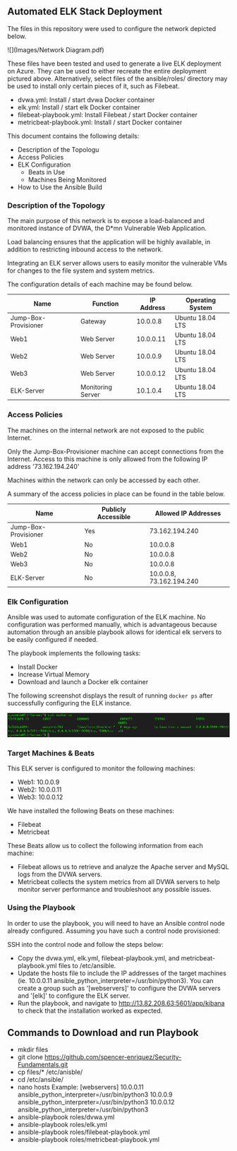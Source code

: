 ## Automated ELK Stack Deployment

The files in this repository were used to configure the network depicted below.

![](Images/Network Diagram.pdf)

These files have been tested and used to generate a live ELK deployment on Azure. They can be used to either recreate the entire deployment pictured above. Alternatively, select files of the ansible/roles/ directory may be used to install only certain pieces of it, such as Filebeat.

  - dvwa.yml: Install / start dvwa Docker container
  - elk.yml: Install / start elk Docker container
  - filebeat-playbook.yml: Install Filebeat / start Docker container
  - metricbeat-playbook.yml: Install / start Docker container

This document contains the following details:
- Description of the Topologu
- Access Policies
- ELK Configuration
  - Beats in Use
  - Machines Being Monitored
- How to Use the Ansible Build


### Description of the Topology

The main purpose of this network is to expose a load-balanced and monitored instance of DVWA, the D*mn Vulnerable Web Application.

Load balancing ensures that the application will be highly available, in addition to restricting inbound access to the network.

Integrating an ELK server allows users to easily monitor the vulnerable VMs for changes to the file system and system metrics.

The configuration details of each machine may be found below.

| Name                 | Function          | IP Address | Operating System |
|----------------------|-------------------|------------|------------------|
| Jump-Box-Provisioner | Gateway           | 10.0.0.8   | Ubuntu 18.04 LTS |
| Web1                 | Web Server        | 10.0.0.11  | Ubuntu 18.04 LTS |
| Web2                 | Web Server        | 10.0.0.9   | Ubuntu 18.04 LTS |
| Web3                 | Web Server        | 10.0.0.12  | Ubuntu 18.04 LTS |
| ELK-Server           | Monitoring Server | 10.1.0.4   | Ubuntu 18.04 LTS |

### Access Policies

The machines on the internal network are not exposed to the public Internet. 

Only the Jump-Box-Provisioner machine can accept connections from the Internet. Access to this machine is only allowed from the following IP address '73.162.194.240'

Machines within the network can only be accessed by each other.

A summary of the access policies in place can be found in the table below.

| Name                 | Publicly Accessible | Allowed IP Addresses     |
|----------------------|---------------------|--------------------------|
| Jump-Box-Provisioner | Yes                 | 73.162.194.240           |
| Web1                 | No                  | 10.0.0.8                 |
| Web2                 | No                  | 10.0.0.8                 |
| Web3                 | No                  | 10.0.0.8                 |
| ELK-Server           | No                  | 10.0.0.8, 73.162.194.240 |

### Elk Configuration

Ansible was used to automate configuration of the ELK machine. No configuration was performed manually, which is advantageous because automation through an ansible playbook allows for identical elk servers to be easily configured if needed.

The playbook implements the following tasks:
- Install Docker
- Increase Virtual Memory
- Download and launch a Docker elk container

The following screenshot displays the result of running `docker ps` after successfully configuring the ELK instance.

![](Images/docker-ps.png)

### Target Machines & Beats
This ELK server is configured to monitor the following machines:
- Web1: 10.0.0.9
- Web2: 10.0.0.11
- Web3: 10.0.0.12

We have installed the following Beats on these machines:
- Filebeat
- Metricbeat

These Beats allow us to collect the following information from each machine:
- Filebeat allows us to retrieve and analyze the Apache server and MySQL logs from the DVWA servers.
- Metricbeat collects the system metrics from all DVWA servers to help monitor server performance and troubleshoot any possible issues.

### Using the Playbook
In order to use the playbook, you will need to have an Ansible control node already configured. Assuming you have such a control node provisioned: 

SSH into the control node and follow the steps below:
- Copy the dvwa.yml, elk.yml, filebeat-playbook.yml, and metricbeat-playbook.yml files to /etc/ansible.
- Update the hosts file to include the IP addresses of the target machines (ie. 10.0.0.11 ansible_python_interpreter=/usr/bin/python3). You can create a group such as '[webservers]' to configure the DVWA servers and '[elk]' to configure the ELK server.
- Run the playbook, and navigate to http://13.82.208.63:5601/app/kibana to check that the installation worked as expected.

## Commands to Download and run Playbook
- mkdir files
- git clone https://github.com/spencer-enriquez/Security-Fundamentals.git
- cp files/* /etc/anisble/
- cd /etc/ansible/
- nano hosts
  Example:
    [webservers]
    10.0.0.11 ansible_python_interpreter=/usr/bin/python3
    10.0.0.9 ansible_python_interpreter=/usr/bin/python3
    10.0.0.12 ansible_python_interpreter=/usr/bin/python3
- ansible-playbook roles/dvwa.yml
- ansible-playbook roles/elk.yml
- ansible-playbook roles/filebeat-playbook.yml
- ansible-playbook roles/metricbeat-playbook.yml
